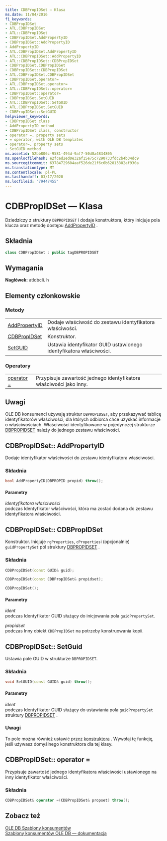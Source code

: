 ```yaml
---
title: CDBPropIDSet — Klasa
ms.date: 11/04/2016
f1_keywords:
- CDBPropIDSet
- ATL.CDBPropIDSet
- ATL::CDBPropIDSet
- CDBPropIDSet.AddPropertyID
- CDBPropIDSet::AddPropertyID
- AddPropertyID
- ATL.CDBPropIDSet.AddPropertyID
- ATL::CDBPropIDSet::AddPropertyID
- ATL::CDBPropIDSet::CDBPropIDSet
- CDBPropIDSet.CDBPropIDSet
- CDBPropIDSet::CDBPropIDSet
- ATL.CDBPropIDSet.CDBPropIDSet
- CDBPropIDSet.operator=
- ATL.CDBPropIDSet.operator=
- ATL::CDBPropIDSet::operator=
- CDBPropIDSet::operator=
- CDBPropIDSet.SetGUID
- ATL::CDBPropIDSet::SetGUID
- ATL.CDBPropIDSet.SetGUID
- CDBPropIDSet::SetGUID
helpviewer_keywords:
- CDBPropIDSet class
- AddPropertyID method
- CDBPropIDSet class, constructor
- operator =, property sets
- = operator, with OLE DB templates
- operator=, property sets
- SetGUID method
ms.assetid: 52bb806c-9581-494d-9af7-50d8a4834805
ms.openlocfilehash: e2fced2ed0e32af15e75c7290733fdc2b4b34dc9
ms.sourcegitcommit: 63784729604aaf526de21f6c6b62813882af930a
ms.translationtype: MT
ms.contentlocale: pl-PL
ms.lasthandoff: 03/17/2020
ms.locfileid: "79447455"
---
```

# <a name="cdbpropidset-class"></a>CDBPropIDSet — Klasa

Dziedziczy z struktury `DBPROPIDSET` i dodaje konstruktora, który inicjuje pola klucza oraz metodę dostępu [AddPropertyID](../../data/oledb/cdbpropidset-addpropertyid.md) .

## <a name="syntax"></a>Składnia

```cpp
class CDBPropIDSet : public tagDBPROPIDSET
```

## <a name="requirements"></a>Wymagania

**Nagłówek:** atldbcli. h

## <a name="members"></a>Elementy członkowskie

### <a name="methods"></a>Metody

|||
|-|-|
|[AddPropertyID](#addpropertyid)|Dodaje właściwość do zestawu identyfikatora właściwości.|
|[CDBPropIDSet](#cdbpropidset)|Konstruktor.|
|[SetGUID](#setguid)|Ustawia identyfikator GUID ustawionego identyfikatora właściwości.|

### <a name="operators"></a>Operatory

|||
|-|-|
|[operator =](#op_equal)|Przypisuje zawartość jednego identyfikatora właściwości jako inny.|

## <a name="remarks"></a>Uwagi

OLE DB konsumenci używają struktur `DBPROPIDSET`, aby przekazywać tablicę identyfikatorów właściwości, dla których odbiorca chce uzyskać informacje o właściwościach. Właściwości identyfikowane w pojedynczej strukturze [DBPROPIDSET](/previous-versions/windows/desktop/ms717981(v=vs.85)) należy do jednego zestawu właściwości.

## <a name="addpropertyid"></a>CDBPropIDSet:: AddPropertyID

Dodaje identyfikator właściwości do zestawu identyfikatora właściwości.

### <a name="syntax"></a>Składnia

```cpp
bool AddPropertyID(DBPROPID propid) throw();
```

#### <a name="parameters"></a>Parametry

*identyfikatora właściwości*<br/>
podczas Identyfikator właściwości, która ma zostać dodana do zestawu identyfikatora właściwości.

## <a name="cdbpropidset"></a>CDBPropIDSet:: CDBPropIDSet

Konstruktor. Inicjuje `rgProperties`, `cProperties`i (opcjonalnie) `guidPropertySet` pól struktury [DBPROPIDSET](/previous-versions/windows/desktop/ms717981(v=vs.85)) .

### <a name="syntax"></a>Składnia

```cpp
CDBPropIDSet(const GUID& guid);

CDBPropIDSet(const CDBPropIDSet& propidset);

CDBPropIDSet();
```

#### <a name="parameters"></a>Parametry

*ident*<br/>
podczas Identyfikator GUID służący do inicjowania pola `guidPropertySet`.

*propidset*<br/>
podczas Inny obiekt `CDBPropIDSet` na potrzeby konstruowania kopii.

## <a name="setguid"></a>CDBPropIDSet:: SetGuid

Ustawia pole GUID w strukturze `DBPROPIDSET`.

### <a name="syntax"></a>Składnia

```cpp
void SetGUID(const GUID& guid) throw();
```

#### <a name="parameters"></a>Parametry

*ident*<br/>
podczas Identyfikator GUID służący do ustawiania pola `guidPropertySet` struktury [DBPROPIDSET](/previous-versions/windows/desktop/ms717981(v=vs.85)) .

### <a name="remarks"></a>Uwagi

To pole można również ustawić przez [konstruktora](../../data/oledb/cdbpropidset-cdbpropidset.md) . Wywołaj tę funkcję, jeśli używasz domyślnego konstruktora dla tej klasy.

## <a name="op_equal"></a>CDBPropIDSet:: operator =

Przypisuje zawartość jednego identyfikatora właściwości ustawionego na inny identyfikator właściwości.

### <a name="syntax"></a>Składnia

```cpp
CDBPropIDSet& operator =(CDBPropIDSet& propset) throw();
```

## <a name="see-also"></a>Zobacz też

[OLE DB Szablony konsumentów](../../data/oledb/ole-db-consumer-templates-cpp.md)<br/>
[Szablony konsumentów OLE DB — dokumentacja](../../data/oledb/ole-db-consumer-templates-reference.md)